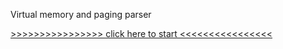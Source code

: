 Virtual memory and paging parser

[>>>>>>>>>>>>>>>> click here to start <<<<<<<<<<<<<<<<](https://romansko.github.io/PEPG-Parser/)
